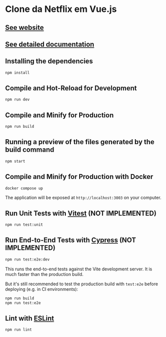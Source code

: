 # Clone da Netflix em Vue.js

## [See website](https://netflix-clone-alvarogfn.vercel.app/)

## [See detailed documentation](https://alvarogfn.github.io/netflix-clone/)

## Installing the dependencies

```sh
npm install
```

## Compile and Hot-Reload for Development

```sh
npm run dev
```

## Compile and Minify for Production

```sh
npm run build
```

## Running a preview of the files generated by the build command

```sh
npm start
```

## Compile and Minify for Production with Docker

```sh
docker compose up
```

The application will be exposed at `http://localhost:3003` on your computer.

## Run Unit Tests with [Vitest](https://vitest.dev/) (NOT IMPLEMENTED)

```sh
npm run test:unit
```

## Run End-to-End Tests with [Cypress](https://www.cypress.io/) (NOT IMPLEMENTED)

```sh
npm run test:e2e:dev
```

This runs the end-to-end tests against the Vite development server.
It is much faster than the production build.

But it's still recommended to test the production build with `test:e2e` before deploying (e.g. in CI environments):

```sh
npm run build
npm run test:e2e
```

## Lint with [ESLint](https://eslint.org/)

```sh
npm run lint
```
